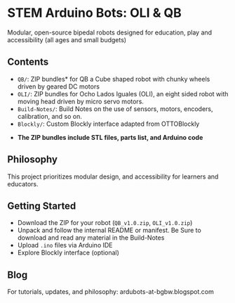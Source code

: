 # STEM Arduino Bots: OLI & QB

Modular, open-source bipedal robots designed for education, play and accessibility (all ages and small budgets)

## Contents

- `QB/`: ZIP bundles* for QB a Cube shaped robot with chunky wheels driven by geared DC motors
- `OLI/`: ZIP bundles for Ocho Lados Iguales (OLI), an eight sided robot with moving head driven by micro servo motors.
- `Build-Notes/`: Build Notes on the use of sensors, motors, encoders, calibration, and so on.
- `Blockly/`: Custom Blockly interface adapted from OTTOBlockly
  
* **The ZIP bundles include STL files, parts list, and Arduino code**

## Philosophy

This project prioritizes modular design, and accessibility for learners and educators. 

## Getting Started

- Download the ZIP for your robot (`QB_v1.0.zip`, `OLI_v1.0.zip`)
- Unpack and follow the internal README or manifest. Be Sure to download and read any material in the Build-Notes
- Upload `.ino` files via Arduino IDE
- Explore Blockly interface (optional)

## Blog

For tutorials, updates, and philosophy: ardubots-at-bgbw.blogspot.com
